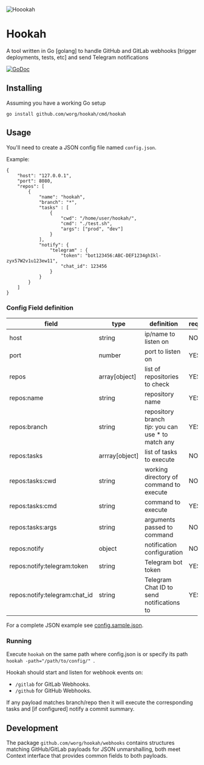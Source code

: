 ![Hoookah](https://dl.dropboxusercontent.com/u/7133562/personal_project/hookah/hookah.min.svg)

# Hookah

A tool written in Go [golang] to handle GitHub and GitLab webhooks [trigger deployments, tests, etc] and
send Telegram notifications


[![GoDoc](https://godoc.org/github.com/worg/hookah?status.svg)](https://godoc.org/github.com/worg/hookah)

## Installing 

Assuming you have a working Go setup

```
go install github.com/worg/hookah/cmd/hookah
```

## Usage

You'll need  to create a JSON config file named ```config.json```.

Example:

```
{
    "host": "127.0.0.1",
    "port": 8080,
    "repos": [
        {
            "name": "hookah",
            "branch": "*",
            "tasks" : [
                {
                    "cwd": "/home/user/hookah/",
                    "cmd": "./test.sh",
                    "args": ["prod", "dev"]
                }
            ],
            "notify": {
                "telegram" : {
                    "token": "bot123456:ABC-DEF1234ghIkl-zyx57W2v1u123ew11",
                    "chat_id": 123456
                }
            }
        }
    ]
}
```

### Config Field definition

| field                         | type           | definition                                             | required |
| ---                           | ---            | ---                                                    | ---      |
| host                          | string         | ip/name to listen on                                   | NO       |
| port                          | number         | port to listen on                                      | YES      |
| repos                         | array[object]  | list of repositories to check                          | YES      |
| repos:name                    | string         | repository name                                        | YES      |
| repos:branch                  | string         | repository branch<br>*tip*: you can use * to match any | YES      |
| repos:tasks                   | arrray[object] | list of tasks to execute                               | NO       |
| repos:tasks:cwd               | string         | working directory of command to execute                | NO       |
| repos:tasks:cmd               | string         | command to execute                                     | YES      |
| repos:tasks:args              | string         | arguments passed to command                            | NO       |
| repos:notify                  | object         | notification configuration                             | NO       |
| repos:notify:telegram:token   | string         | Telegram bot token                                     | YES      |
| repos:notify:telegram:chat_id | string         | Telegram Chat ID to send notifications to              | YES      |


For a complete JSON example see [config.sample.json](https://github.com/worg/hookah/blob/master/config.sample.json).

### Running

Execute ```hookah``` on the same path where config.json is or specify its path ```hookah -path="/path/to/config/" ```.

Hookah should start and listen for webhook events on:

* ``/gitlab`` for GitLab Webhooks.
* ``/github`` for GitHub Webhooks.

If any payload matches branch/repo then it will execute the corresponding tasks and [if configured] notify a commit summary.

## Development

The package ```github.com/worg/hookah/webhooks``` contains structures matching GitHub/GitLab payloads for JSON unmarshalling,
both meet Context interface that provides common fields to both payloads.

